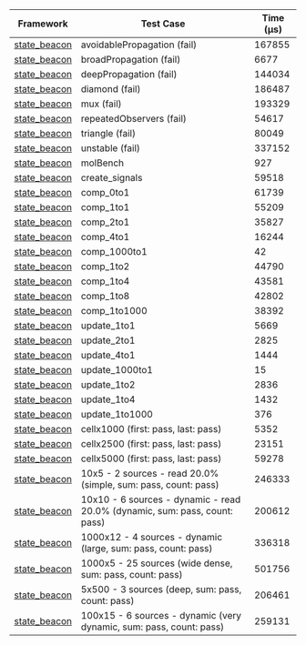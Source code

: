 | Framework | Test Case | Time (μs) |
| --- | --- | --- |
| [state_beacon](https://github.com/jinyus/dart_beacon) | avoidablePropagation (fail) | 167855 |
| [state_beacon](https://github.com/jinyus/dart_beacon) | broadPropagation (fail) | 6677 |
| [state_beacon](https://github.com/jinyus/dart_beacon) | deepPropagation (fail) | 144034 |
| [state_beacon](https://github.com/jinyus/dart_beacon) | diamond (fail) | 186487 |
| [state_beacon](https://github.com/jinyus/dart_beacon) | mux (fail) | 193329 |
| [state_beacon](https://github.com/jinyus/dart_beacon) | repeatedObservers (fail) | 54617 |
| [state_beacon](https://github.com/jinyus/dart_beacon) | triangle (fail) | 80049 |
| [state_beacon](https://github.com/jinyus/dart_beacon) | unstable (fail) | 337152 |
| [state_beacon](https://github.com/jinyus/dart_beacon) | molBench | 927 |
| [state_beacon](https://github.com/jinyus/dart_beacon) | create_signals | 59518 |
| [state_beacon](https://github.com/jinyus/dart_beacon) | comp_0to1 | 61739 |
| [state_beacon](https://github.com/jinyus/dart_beacon) | comp_1to1 | 55209 |
| [state_beacon](https://github.com/jinyus/dart_beacon) | comp_2to1 | 35827 |
| [state_beacon](https://github.com/jinyus/dart_beacon) | comp_4to1 | 16244 |
| [state_beacon](https://github.com/jinyus/dart_beacon) | comp_1000to1 | 42 |
| [state_beacon](https://github.com/jinyus/dart_beacon) | comp_1to2 | 44790 |
| [state_beacon](https://github.com/jinyus/dart_beacon) | comp_1to4 | 43581 |
| [state_beacon](https://github.com/jinyus/dart_beacon) | comp_1to8 | 42802 |
| [state_beacon](https://github.com/jinyus/dart_beacon) | comp_1to1000 | 38392 |
| [state_beacon](https://github.com/jinyus/dart_beacon) | update_1to1 | 5669 |
| [state_beacon](https://github.com/jinyus/dart_beacon) | update_2to1 | 2825 |
| [state_beacon](https://github.com/jinyus/dart_beacon) | update_4to1 | 1444 |
| [state_beacon](https://github.com/jinyus/dart_beacon) | update_1000to1 | 15 |
| [state_beacon](https://github.com/jinyus/dart_beacon) | update_1to2 | 2836 |
| [state_beacon](https://github.com/jinyus/dart_beacon) | update_1to4 | 1432 |
| [state_beacon](https://github.com/jinyus/dart_beacon) | update_1to1000 | 376 |
| [state_beacon](https://github.com/jinyus/dart_beacon) | cellx1000 (first: pass, last: pass) | 5352 |
| [state_beacon](https://github.com/jinyus/dart_beacon) | cellx2500 (first: pass, last: pass) | 23151 |
| [state_beacon](https://github.com/jinyus/dart_beacon) | cellx5000 (first: pass, last: pass) | 59278 |
| [state_beacon](https://github.com/jinyus/dart_beacon) | 10x5 - 2 sources - read 20.0% (simple, sum: pass, count: pass) | 246333 |
| [state_beacon](https://github.com/jinyus/dart_beacon) | 10x10 - 6 sources - dynamic - read 20.0% (dynamic, sum: pass, count: pass) | 200612 |
| [state_beacon](https://github.com/jinyus/dart_beacon) | 1000x12 - 4 sources - dynamic (large, sum: pass, count: pass) | 336318 |
| [state_beacon](https://github.com/jinyus/dart_beacon) | 1000x5 - 25 sources (wide dense, sum: pass, count: pass) | 501756 |
| [state_beacon](https://github.com/jinyus/dart_beacon) | 5x500 - 3 sources (deep, sum: pass, count: pass) | 206461 |
| [state_beacon](https://github.com/jinyus/dart_beacon) | 100x15 - 6 sources - dynamic (very dynamic, sum: pass, count: pass) | 259131 |
